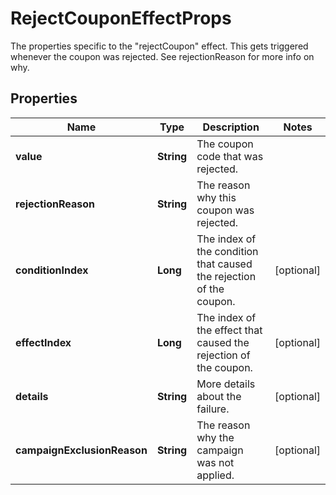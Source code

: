 

# RejectCouponEffectProps

The properties specific to the \"rejectCoupon\" effect. This gets triggered whenever the coupon was rejected. See rejectionReason for more info on why.
## Properties

Name | Type | Description | Notes
------------ | ------------- | ------------- | -------------
**value** | **String** | The coupon code that was rejected. | 
**rejectionReason** | **String** | The reason why this coupon was rejected. | 
**conditionIndex** | **Long** | The index of the condition that caused the rejection of the coupon. |  [optional]
**effectIndex** | **Long** | The index of the effect that caused the rejection of the coupon. |  [optional]
**details** | **String** | More details about the failure. |  [optional]
**campaignExclusionReason** | **String** | The reason why the campaign was not applied. |  [optional]



